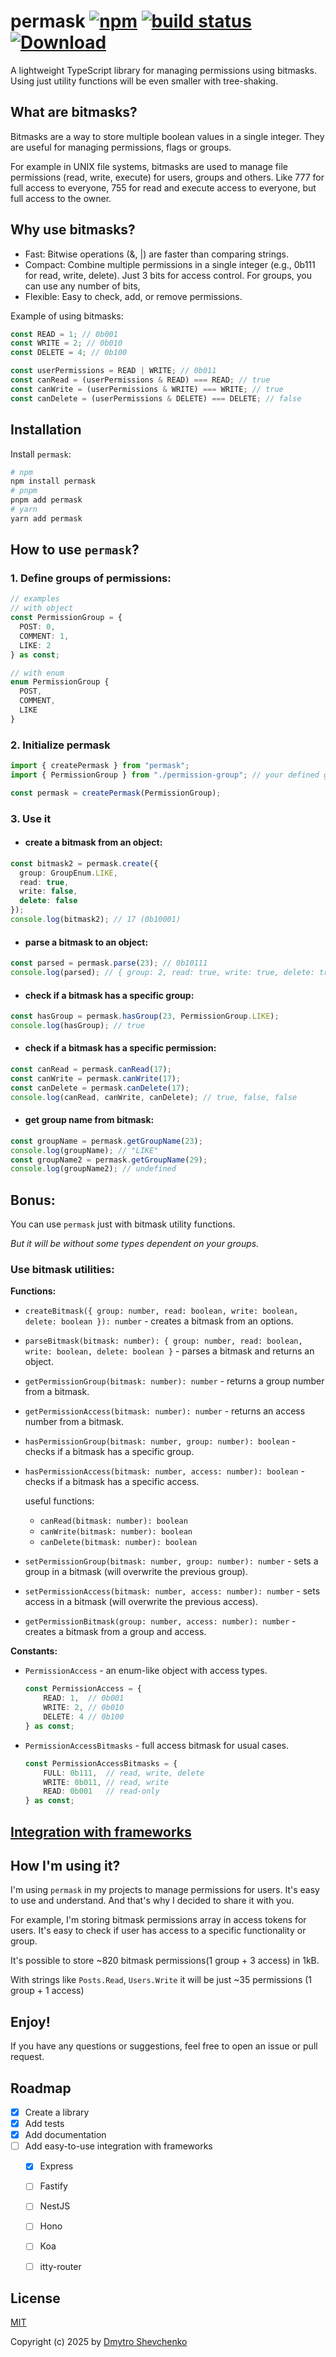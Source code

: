 # permask [![npm](https://img.shields.io/npm/v/permask.svg)](https://www.npmjs.com/package/permask) [![build status](https://github.com/dschewchenko/permask/actions/workflows/release.yml/badge.svg?branch=main)](https://github.com/dschewchenko/permask/actions/workflows/release.yml) [![Download](https://img.shields.io/npm/dm/permask)](https://www.npmjs.com/package/permask)


A lightweight TypeScript library for managing permissions using bitmasks.
Using just utility functions will be even smaller with tree-shaking.

## What are bitmasks?

Bitmasks are a way to store multiple boolean values in a single integer.
They are useful for managing permissions, flags or groups.

For example in UNIX file systems, bitmasks are used to manage file permissions (read, write, execute) for users, groups and others. Like 777 for full access to everyone, 755 for read and execute access to everyone, but full access to the owner.


## Why use bitmasks?

- Fast: Bitwise operations (&, |) are faster than comparing strings.
- Compact: Combine multiple permissions in a single integer (e.g., 0b111 for read, write, delete).
  Just 3 bits for access control. For groups, you can use any number of bits,
- Flexible: Easy to check, add, or remove permissions.

Example of using bitmasks:

```ts
const READ = 1; // 0b001
const WRITE = 2; // 0b010
const DELETE = 4; // 0b100

const userPermissions = READ | WRITE; // 0b011
const canRead = (userPermissions & READ) === READ; // true
const canWrite = (userPermissions & WRITE) === WRITE; // true
const canDelete = (userPermissions & DELETE) === DELETE; // false
```


## Installation

Install `permask`:

```bash
# npm
npm install permask
# pnpm
pnpm add permask
# yarn
yarn add permask
```


## How to use `permask`?

### 1. Define groups of permissions:

```ts
// examples
// with object
const PermissionGroup = {
  POST: 0,
  COMMENT: 1,
  LIKE: 2
} as const;

// with enum
enum PermissionGroup {
  POST,
  COMMENT,
  LIKE
}
```

### 2. Initialize permask

```ts
import { createPermask } from "permask";
import { PermissionGroup } from "./permission-group"; // your defined groups

const permask = createPermask(PermissionGroup);
```

### 3. Use it

- #### create a bitmask from an object:
```ts
const bitmask2 = permask.create({
  group: GroupEnum.LIKE,
  read: true,
  write: false,
  delete: false
});
console.log(bitmask2); // 17 (0b10001)
```

- #### parse a bitmask to an object:
```ts
const parsed = permask.parse(23); // 0b10111
console.log(parsed); // { group: 2, read: true, write: true, delete: true }
```

- #### check if a bitmask has a specific group:
```ts
const hasGroup = permask.hasGroup(23, PermissionGroup.LIKE);
console.log(hasGroup); // true
```

- #### check if a bitmask has a specific permission:
```ts
const canRead = permask.canRead(17);
const canWrite = permask.canWrite(17);
const canDelete = permask.canDelete(17);
console.log(canRead, canWrite, canDelete); // true, false, false
```

- #### get group name from bitmask:
```ts
const groupName = permask.getGroupName(23);
console.log(groupName); // "LIKE"
const groupName2 = permask.getGroupName(29);
console.log(groupName2); // undefined
```


## Bonus:

You can use `permask` just with bitmask utility functions.

*But it will be without some types dependent on your groups.*

### Use bitmask utilities:

**Functions:**
- `createBitmask({ group: number, read: boolean, write: boolean, delete: boolean }): number` - creates a bitmask from an options.
- `parseBitmask(bitmask: number): { group: number, read: boolean, write: boolean, delete: boolean }` - parses a bitmask and returns an object.
- `getPermissionGroup(bitmask: number): number` - returns a group number from a bitmask.
- `getPermissionAccess(bitmask: number): number` - returns an access number from a bitmask.
- `hasPermissionGroup(bitmask: number, group: number): boolean` - checks if a bitmask has a specific group.
- `hasPermissionAccess(bitmask: number, access: number): boolean` - checks if a bitmask has a specific access.

  useful functions:
  - `canRead(bitmask: number): boolean`
  - `canWrite(bitmask: number): boolean`
  - `canDelete(bitmask: number): boolean`
- `setPermissionGroup(bitmask: number, group: number): number` - sets a group in a bitmask (will overwrite the previous group).
- `setPermissionAccess(bitmask: number, access: number): number` - sets access in a bitmask (will overwrite the previous access).
- `getPermissionBitmask(group: number, access: number): number` - creates a bitmask from a group and access.

**Constants:**
- `PermissionAccess` - an enum-like object with access types.
  ```ts
  const PermissionAccess = {
      READ: 1,  // 0b001
      WRITE: 2, // 0b010
      DELETE: 4 // 0b100
  } as const;
  ```
- `PermissionAccessBitmasks` - full access bitmask for usual cases.
  ```ts
  const PermissionAccessBitmasks = {
      FULL: 0b111,  // read, write, delete
      WRITE: 0b011, // read, write
      READ: 0b001   // read-only
  } as const;
  ```

## [Integration with frameworks](https://github.com/dschewchenko/permask/blob/main/integrations/README.md)

## How I'm using it?

I'm using `permask` in my projects to manage permissions for users. It's easy to use and understand. And that's why I decided to share it with you.

For example, I'm storing bitmask permissions array in access tokens for users. It's easy to check if user has access to a specific functionality or group.

It's possible to store ~820 bitmask permissions(1 group + 3 access) in 1kB.

With strings like `Posts.Read`, `Users.Write` it will be just ~35 permissions (1 group + 1 access)


## Enjoy!

If you have any questions or suggestions, feel free to open an issue or pull request.


## Roadmap

- [x] Create a library
- [x] Add tests
- [x] Add documentation
- [ ] Add easy-to-use integration with frameworks
  - [x] Express
  - [ ] Fastify
  - [ ] NestJS
  - [ ] Hono
  - [ ] Koa
  - [ ] itty-router


## License

[MIT](https://opensource.org/licenses/MIT)

Copyright (c) 2025 by [Dmytro Shevchenko](https://github.com/dschewchenko)
